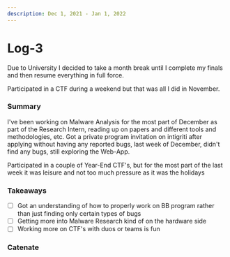 ```yaml
---
description: Dec 1, 2021 - Jan 1, 2022
---
```


# Log-3

Due to University I decided to take a month break until I complete my finals and then resume everything in full force.

Participated in a CTF during a weekend but that was all I did in November.

### Summary

I've been working on Malware Analysis for the most part of December as part of the Research Intern, reading up on papers and different tools and methodologies, etc. Got a private program invitation on intigriti after applying without having any reported bugs, last week of December, didn't find any bugs, still exploring the Web-App.

Participated in a couple of Year-End CTF's, but for the most part of the last week it was leisure and not too much pressure as it was the holidays

### Takeaways

* [ ] Got an understanding of how to properly work on BB program rather than just finding only certain types of bugs
* [ ] Getting more into Malware Research kind of on the hardware side
* [ ] Working more on CTF's with duos or teams is fun&#x20;

### Catenate

